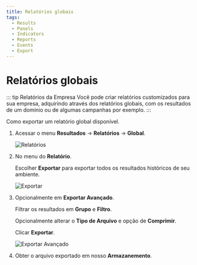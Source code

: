 ```yaml
---
title: Relatórios globais
tags:
  - Results
  - Panels
  - Indicators
  - Reports
  - Events
  - Export
---
```


# Relatórios globais

::: tip Relatórios da Empresa
Você pode criar relatórios customizados para sua empresa, adquirindo através dos relatórios globais, com os resultados de um domínio ou de algumas campanhas por exemplo.
:::

Como exportar um relatório global disponível.

1. Acessar o menu **Resultados** -> **Relatórios** -> **Global**.

   ![Relatórios](https://cdn.phishx.io/phishx-docs/images/phishx_results_reports_global_01.webp)

2. No menu do **Relatório**.

   Escolher **Exportar** para exportar todos os resultados históricos de seu ambiente.

   ![Exportar](https://cdn.phishx.io/phishx-docs/images/phishx_results_reports_global_02.webp)

3. Opcionalmente em **Exportar Avançado**.

   Filtrar os resultados em **Grupo** e **Filtro**.

   Opcionalmente alterar o **Tipo de Arquivo** e opção de **Comprimir**.

   Clicar **Exportar**.

   ![Exportar Avançado](https://cdn.phishx.io/phishx-docs/images/phishx_results_reports_global_03.webp)

4. Obter o arquivo exportado em nosso **Armazanemento**.

